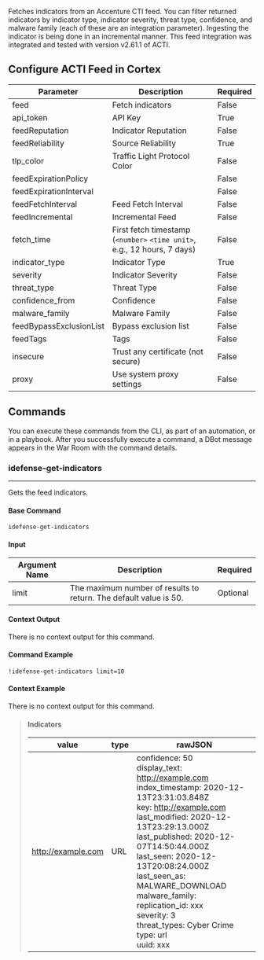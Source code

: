 Fetches indicators from an Accenture CTI feed. You can filter returned indicators by indicator type, indicator severity, threat type, confidence, and malware family (each of these are an integration parameter).
Ingesting the indicator is being done in an incremental manner.
This feed integration was integrated and tested with version v2.61.1 of ACTI.

## Configure ACTI Feed in Cortex


| **Parameter** | **Description** | **Required** |
| --- | --- | --- |
| feed | Fetch indicators | False |
| api_token | API Key | True |
| feedReputation | Indicator Reputation | False |
| feedReliability | Source Reliability | True |
| tlp_color | Traffic Light Protocol Color | False |
| feedExpirationPolicy |  | False |
| feedExpirationInterval |  | False |
| feedFetchInterval | Feed Fetch Interval | False |
| feedIncremental | Incremental Feed | False |
| fetch_time | First fetch timestamp \(`<number>` `<time unit>`, e.g., 12 hours, 7 days\) | False |
| indicator_type | Indicator Type | True |
| severity | Indicator Severity | False |
| threat_type | Threat Type | False |
| confidence_from | Confidence | False |
| malware_family | Malware Family | False |
| feedBypassExclusionList | Bypass exclusion list | False |
| feedTags | Tags | False |
| insecure | Trust any certificate \(not secure\) | False |
| proxy | Use system proxy settings | False |

## Commands

You can execute these commands from the CLI, as part of an automation, or in a playbook.
After you successfully execute a command, a DBot message appears in the War Room with the command details.

### idefense-get-indicators

***
Gets the feed indicators.


#### Base Command

`idefense-get-indicators`

#### Input

| **Argument Name** | **Description** | **Required** |
| --- | --- | --- |
| limit | The maximum number of results to return. The default value is 50. | Optional | 


#### Context Output

There is no context output for this command.

#### Command Example

```!idefense-get-indicators limit=10```

#### Context Example

There is no context output for this command.

>#### Indicators
>
>|value|type|rawJSON|
>|---|---|---|
>| <http://example.com> | URL | confidence: 50<br/>display_text: <http://example.com> <br/> index_timestamp: 2020-12-13T23:31:03.848Z<br/>key: <http://example.com> <br/>last_modified: 2020-12-13T23:29:13.000Z<br/>last_published: 2020-12-07T14:50:44.000Z<br/>last_seen: 2020-12-13T20:08:24.000Z<br/>last_seen_as: MALWARE_DOWNLOAD<br/>malware_family: <br/>replication_id: xxx <br/>severity: 3<br/>threat_types: Cyber Crime<br/>type: url<br/>uuid: xxx |